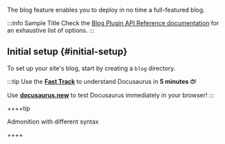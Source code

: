 The blog feature enables you to deploy in no time a full-featured blog.

:::info Sample Title
Check the [Blog Plugin API Reference documentation](./api/plugins/plugin-content-blog.md) for an exhaustive list of options.
:::

## Initial setup {#initial-setup}

To set up your site's blog, start by creating a `blog` directory.

:::tip
Use the [**Fast Track**](introduction.md#fast-track) to understand Docusaurus in **5 minutes ⏱**!

Use [**docusaurus.new**](https://docusaurus.new) to test Docusaurus immediately in your browser!
:::

++++tip

Admonition with different syntax

++++